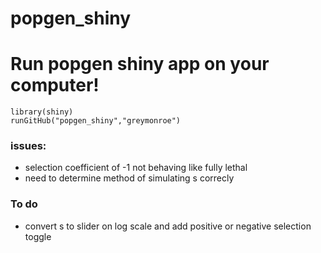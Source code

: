 # popgen_shiny

# Run popgen shiny app on your computer!

```{r}
library(shiny)
runGitHub("popgen_shiny","greymonroe")
````

### issues: 
* selection coefficient of -1 not behaving like fully lethal  
* need to determine method of simulating s correcly
### To do
* convert s to slider on log scale and add positive or negative selection toggle